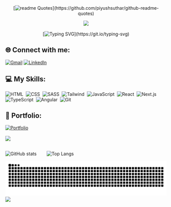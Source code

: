 <div align="center"
	
[![readme Quotes](https://quotes-github-readme.vercel.app/api?theme=catppuccin&type=horizontal&quote=What%20one%20programmer%20can%20do%20in%20one%20month,%20two%20programmers%20can%20do%20in%20two%20months.)](https://github.com/piyushsuthar/github-readme-quotes)
</div>

<div align="center">
 <img src="https://media.giphy.com/media/YAnpMSHcurJVS/giphy.gif" width="200">
	
[![Typing SVG](https://readme-typing-svg.demolab.com?font=fancy&weight=500&size=28&pause=1000&color=790975&center=true&vCenter=true&width=435&lines=I'm+Front-end+Developer!)](https://git.io/typing-svg)

</div>

## 🌐 Connect with me:

[![Gmail](https://img.shields.io/badge/Gmail-D14836?style=for-the-badge&logo=gmail&logoColor=white)](mailto:suzaane97@gmail.com)
[![LinkedIn](https://img.shields.io/badge/linkedin-%230077B5.svg?style=for-the-badge&logo=linkedin&logoColor=white)](https://www.linkedin.com/in/mariasuzane/)

## 💻 My Skills:

![HTML](https://img.shields.io/badge/HTML5-E34F26?style=for-the-badge&logo=html5&logoColor=white)&nbsp;
![CSS](https://img.shields.io/badge/CSS3-1572B6?style=for-the-badge&logo=css3&logoColor=white)&nbsp;
![SASS](https://img.shields.io/badge/Sass-CC6699?style=for-the-badge&logo=sass&logoColor=white)&nbsp;
![Tailwind](https://img.shields.io/badge/tailwindcss-%2338B2AC.svg?style=for-the-badge&logo=tailwind-css&logoColor=white)&nbsp;
![JavaScript](https://img.shields.io/badge/JavaScript-F7DF1E?style=for-the-badge&logo=javascript&logoColor=black)&nbsp;
![React](https://img.shields.io/badge/React-20232A?style=for-the-badge&logo=react&logoColor=61DAFB)&nbsp; 
![Next.js](https://img.shields.io/badge/next.js-000000?style=for-the-badge&logo=nextdotjs&logoColor=white)&nbsp;
![TypeScript](https://img.shields.io/badge/TypeScript-007ACC?style=for-the-badge&logo=typescript&logoColor=white)&nbsp;
![Angular](https://img.shields.io/badge/Angular-DD0031?style=for-the-badge&logo=angular&logoColor=white)&nbsp;
![Git](https://img.shields.io/badge/GIT-E44C30?style=for-the-badge&logo=git&logoColor=white)&nbsp;

## 🔗 Portfolio:

[![Portfolio](https://img.shields.io/badge/My&nbsp;Portfolio-790975?style=for-the-badge&logo=todoist&logoColor=white)](https://sdesuzane.github.io/)

<img align="center" src="https://www.animatedimages.org/data/media/562/animated-line-image-0498.gif" width="1920"></br></br>

![GitHub stats](https://github-readme-stats-git-masterrstaa-rickstaa.vercel.app/api?username=sdesuzane&theme=radical&showicons=true&hideborder=false&layout=compact)&nbsp;&nbsp;&nbsp;&nbsp;&nbsp;&nbsp;&nbsp;
![Top Langs](https://github-readme-stats.vercel.app/api/top-langs/?username=sdesuzane&hide_progress=true&theme=radical&showicons=true&hideborder=false&layout=compact)

<picture>
  <source media="(prefers-color-scheme: dark)" srcset="https://raw.githubusercontent.com/sdesuzane/sdesuzane/output/github-contribution-grid-snake-dark.svg">
  <img alt="github contribution grid snake animation" src="https://raw.githubusercontent.com/sdesuzane/sdesuzane/output/github-contribution-grid-snake.svg">
</picture>

</br>

<div align="left">
  <a href="https://www.canva.com/design/DAGP09wqzNw/QXUgGimjb3x0QgtpP88z4A/view?utm_content=DAGP09wqzNw&utm_campaign=designshare&utm_medium=link&utm_source=editor" target="_blank">
  <img src="https://img.shields.io/badge/CV-Maria_suzane-790975" height="40"/>
  </a>
</div>

<!-- <div align="center">
  <h1>𝖲𝗉𝗈𝗍𝗂𝖿𝗒</h1>
  
  ![Spotify recently played](https://spotify-recently-played-readme.vercel.app/api?user=northerndownpour_&count=3)
</div> -->
